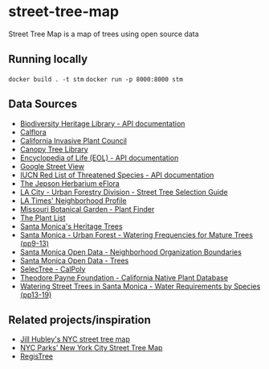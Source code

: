# street-tree-map

Street Tree Map is a map of trees using open source data

## Running locally
`docker build . -t stm`
`docker run -p 8000:8000 stm`

## Data Sources
* [Biodiversity Heritage Library - API documentation](https://www.biodiversitylibrary.org/api2/docs/docs.html)
* [Calflora](http://www.calflora.org/)
* [California Invasive Plant Council](http://www.cal-ipc.org/plants/inventory/)
* [Canopy Tree Library](https://canopy.org/tree-info/canopy-tree-library/)
* [Encyclopedia of Life (EOL) - API documentation](http://eol.org/api)
* [Google Street View](https://developers.google.com/maps/documentation/streetview/)
* [IUCN Red List of Threatened Species - API documentation](http://apiv3.iucnredlist.org/)
* [The Jepson Herbarium eFlora](http://ucjeps.berkeley.edu/eflora/)
* [LA City - Urban Forestry Division - Street Tree Selection Guide](http://bss.lacity.org/urbanforestry/streettreeselectionguide.htm)
* [LA Times' Neighborhood Profile](http://maps.latimes.com/neighborhoods/neighborhood/santa-monica/)
* [Missouri Botanical Garden - Plant Finder](http://www.missouribotanicalgarden.org/plantfinder/plantfindersearch.aspx)
* [The Plant List](http://www.theplantlist.org/)
* [Santa Monica's Heritage Trees](https://www.smgov.net/Portals/UrbanForest/content.aspx?id=53687092939)
* [Santa Monica - Urban Forest - Watering Frequencies for Mature Trees (pp9-13)](https://www.smgov.net/uploadedFiles/Portals/UrbanForest/FINAL%20Trees%20Watering%20Guidelines.pdf)
* [Santa Monica Open Data - Neighborhood Organization Boundaries](https://data.smgov.net/Public-Assets/Neighborhood-Organization-Boundaries/juzu-tcbz/data)
* [Santa Monica Open Data - Trees](https://data.smgov.net/Public-Assets/Trees/ekya-mi9c)
* [SelecTree - CalPoly](https://selectree.calpoly.edu/)
* [Theodore Payne Foundation - California Native Plant Database](http://www.theodorepayne.org/mediawiki/index.php?title=California_Native_Plant_Library)
* [Watering Street Trees in Santa Monica - Water Requirements by Species (pp13-19)](https://www.smgov.net/uploadedFiles/Portals/UrbanForest/Maintenance/WateringStreetTrees.pdf)

## Related projects/inspiration
* [Jill Hubley's NYC street tree map](https://github.com/jhubley/street-trees)
* [NYC Parks' New York City Street Tree Map](https://tree-map.nycgovparks.org/)
* [RegisTree](http://www.vision.caltech.edu/registree/)
